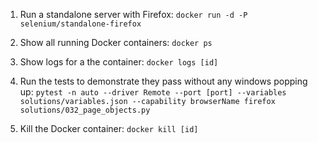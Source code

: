 1. Run a standalone server with Firefox: `docker run -d -P selenium/standalone-firefox`

2. Show all running Docker containers: `docker ps`

3. Show logs for a the container: `docker logs [id]`

4. Run the tests to demonstrate they pass without any windows popping up: `pytest -n auto --driver Remote --port [port] --variables solutions/variables.json --capability browserName firefox solutions/032_page_objects.py`

5. Kill the Docker container: `docker kill [id]`

